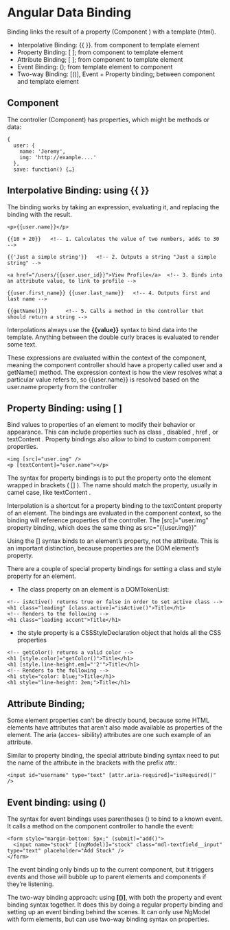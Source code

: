 # Angular Data Binding
Binding links the result of a property (Component ) with a template (html).

- Interpolative Binding: {{ }}. from component to template element
- Property Binding:  [ ]; from component to template element
- Attribute Binding; [ ]; from component to template element
- Event Binding: (); from template element to component
- Two-way Binding: [()], Event + Property binding; between component and template element

## Component 
The controller (Component) has properties, which might be methods or data:
```
{
  user: {
    name: 'Jeremy',
    img: 'http://example....'
  },
  save: function() {…}
```
## Interpolative Binding:   using  {{ }}
The binding works by taking an expression, evaluating it, and replacing the binding with the result.
```
<p>{{user.name}}</p>

{{10 + 20}}   <!-- 1. Calculates the value of two numbers, adds to 30 -->

{{'Just a simple string'}}   <!-- 2. Outputs a string "Just a simple string" -->

<a href="/users/{{user.user_id}}">View Profile</a>  <!-- 3. Binds into an attribute value, to link to profile -->

{{user.first_name}} {{user.last_name}}   <!-- 4. Outputs first and last name -->

{{getName()}}      <!-- 5. Calls a method in the controller that should return a string -->
```
Interpolations always use the **{{value}}** syntax to bind data into the template. Anything between the double curly braces is evaluated to render some text.

These expressions are evaluated within the context of the component, meaning the component controller should have a property called
user and a getName() method. The expression context is how the view resolves what a particular value refers to, so {{user.name}} is resolved based on the user.name property from the controller


## Property Binding:  using  [ ]
Bind values to properties of an element to modify their behavior or appearance.
This can include properties such as class , disabled , href , or textContent . Property
bindings also allow to bind to custom component properties.
```
<img [src]="user.img" />
<p [textContent]="user.name"></p>
```
The syntax for property bindings is to put the property onto the element wrapped
in brackets ( [] ). The name should match the property, usually in camel case, like
textContent . 

Interpolation is a shortcut for a property binding to the textContent property of an
element. The bindings are evaluated in the component context, so the
binding will reference properties of the controller. The [src]="user.img"
property binding, which does the same thing as src="{{user.img}}"

Using the [] syntax binds to an element’s property, not the attribute. This is an
important distinction, because properties are the DOM element’s property.

There are a couple of special property bindings for setting a class and style property
for an element.
- The class property on an element is a DOMTokenList:
```
<!-- isActive() returns true or false in order to set active class -->
<h1 class="leading" [class.active]="isActive()">Title</h1>
<!-- Renders to the following -->
<h1 class="leading accent">Title</h1>
```
- the style property is a CSSStyleDeclaration object that holds all the CSS properties
```
<!-- getColor() returns a valid color -->
<h1 [style.color]="getColor()">Title</h1>
<h1 [style.line-height.em]="'2'">Title</h1>
<!-- Renders to the following -->
<h1 style="color: blue;">Title</h1>
<h1 style="line-height: 2em;">Title</h1>
```

## Attribute Binding; 
Some element properties can’t be directly bound, because some HTML elements have
attributes that aren't also made available as properties of the element. The aria (acces-
sibility) attributes are one such example of an attribute.

Similar to property binding, the special attribute binding syntax need to put the name of 
the attribute in the brackets with the prefix attr.:
```
<input id="username" type="text" [attr.aria-required]="isRequired()" />
```


## Event binding: using ()
The syntax for event bindings uses parentheses () to bind to a known event.
It calls a method on the component controller to handle the event:
```
<form style="margin-bottom: 5px;" (submit)="add()">
  <input name="stock" [(ngModel)]="stock" class="mdl-textfield__input" type="text" placeholder="Add Stock" />
</form>
```
The event binding only binds up to the current component, but it triggers events
and those will bubble up to parent elements and components if they’re listening.

The two-way binding approach: using **[()]**, with both the property and event binding syntax together.
It does this by doing a regular property binding and setting up an event binding behind the scenes.
It can only use NgModel with form elements, but can use two-way binding syntax on properties.

